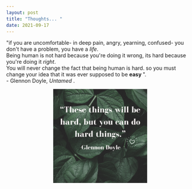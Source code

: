 ```yaml
---
layout: post
title: "Thoughts... "
date: 2021-09-17
---
```


<p>
  "if you are uncomfortable- in deep pain, angry, yearning, confused- you don't have a problem, you have a <em>life</em>.<br>
  Being human is not hard because you're doing it wrong, its hard because you're doing it <em>right</em>.<br> You will never change the fact
  that being human is  hard. so you must change your idea that it was ever supposed to be <b> easy </b>". <br>
  - Glennon Doyle, <em> Untamed </em>.
</p>
<img src="/images/quotepic.png" alt="Picture of a Quote" style="height: 50%; display: block; margin-right: auto; margin-left: auto; width: 50%;">

